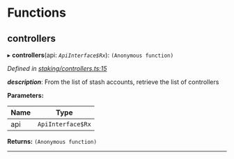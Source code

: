 

# Functions

<a id="controllers"></a>

##  controllers

▸ **controllers**(api: *`ApiInterface$Rx`*): `(Anonymous function)`

*Defined in [staking/controllers.ts:15](https://github.com/polkadot-js/api/blob/b701bdf/packages/api-derive/src/staking/controllers.ts#L15)*

*__description__*: From the list of stash accounts, retrieve the list of controllers

**Parameters:**

| Name | Type |
| ------ | ------ |
| api | `ApiInterface$Rx` |

**Returns:** `(Anonymous function)`

___

